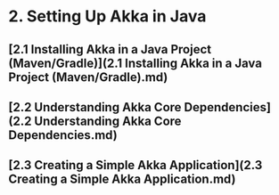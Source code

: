 # 2. Setting Up Akka in Java
## [2.1 Installing Akka in a Java Project (Maven/Gradle)](2.1 Installing Akka in a Java Project (Maven/Gradle).md)
## [2.2 Understanding Akka Core Dependencies](2.2 Understanding Akka Core Dependencies.md)
## [2.3 Creating a Simple Akka Application](2.3 Creating a Simple Akka Application.md)
